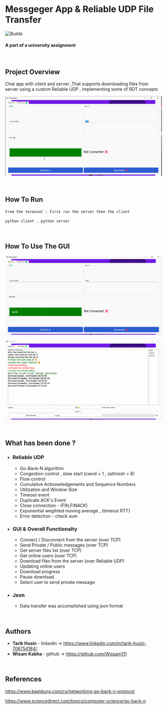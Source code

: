 # Messgeger App & Reliable UDP File Transfer  

![Builds](https://github.com/project-chip/connectedhomeip/workflows/Builds/badge.svg)

#### A part of a university assignment

</br>

## Project Overview

Chat app with client and server ,That supports downloading files from server using a custom Reliable UDP ,
Implementing some of RDT concepts 


![](imgs/gui.gif)

</br>

## How To Run

`From the terminal : First run the server then the client`

    python client , python server

</br>



## How To Use The GUI

![](imgs/gui2.gif)

![](imgs/gui3.gif)

</br>

## What has been done ?

- ### Reliable UDP

    - Go-Back-N algorithm
    - Congestion control , slow start (cwnd = 1 , ssthresh = 8)
    - Flow control
    - Cumulative Acknowledgements and Sequence Numbers
    - Utilization and Window Size
    - Timeout event
    - Duplicate ACK's Event
    - Close connection - (FIN,FINACK)
    - Exponential wegihted moving average , (timeout RTT)
    - Error detection - check sum


- ### GUI & Overall Functionalty

  - Connect / Disconnect from the server (over TCP)
  - Send Private / Public messages (over TCP)
  - Get server files list (over TCP)
  - Get online users (over TCP)
  - Download files from the server (over Reliable UDP)
  - Updating online users
  - Download progress 
  - Pause download 
  - Select user to send private message
    


- ### Json
  - Data transfer was accomplished using json format

</br>




## Authors

* **Tarik Husin**  - linkedin -> https://www.linkedin.com/in/tarik-husin-706754184/
* **Wisam Kabha**  - github -> https://github.com/Wissam111

</br>

## References
https://www.baeldung.com/cs/networking-go-back-n-protocol

https://www.sciencedirect.com/topics/computer-science/go-back-n